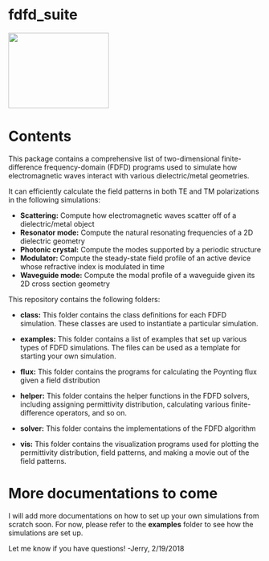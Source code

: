 # fdfd_suite

<img src=https://user-images.githubusercontent.com/34921690/36367280-cfbc8ae8-1506-11e8-98e1-2cc415e2aec4.png width="200" height="150" />

# Contents
This package contains a comprehensive list of two-dimensional finite-difference frequency-domain (FDFD) programs used to simulate how electromagnetic waves interact with various dielectric/metal geometries. 

It can efficiently calculate the field patterns in both TE and TM polarizations in the following simulations: 
* **Scattering:** Compute how electromagnetic waves scatter off of a dielectric/metal object
* **Resonator mode:** Compute the natural resonating frequencies of a 2D dielectric geometry
* **Photonic crystal:** Compute the modes supported by a periodic structure
* **Modulator:** Compute the steady-state field profile of an active device whose refractive index is modulated in time
* **Waveguide mode:** Compute the modal profile of a waveguide given its 2D cross section geometry

This repository contains the following folders: 

* **class:** This folder contains the class definitions for each FDFD simulation. These classes are used to instantiate a particular simulation. 

* **examples:** This folder contains a list of examples that set up various types of FDFD simulations. The files can be used as a template for starting your own simulation. 

* **flux:** This folder contains the programs for calculating the Poynting flux given a field distribution

* **helper:** This folder contains the helper functions in the FDFD solvers, including assigning permittivity distribution, calculating various finite-difference operators, and so on. 

* **solver:** This folder contains the implementations of the FDFD algorithm

* **vis:** This folder contains the visualization programs used for plotting the permittivity distribution, field patterns, and making a movie out of the field patterns. 

# More documentations to come
I will add more documentations on how to set up your own simulations from scratch soon. For now, please refer to the **examples** folder to see how the simulations are set up. 

Let me know if you have questions! 
-Jerry, 2/19/2018
